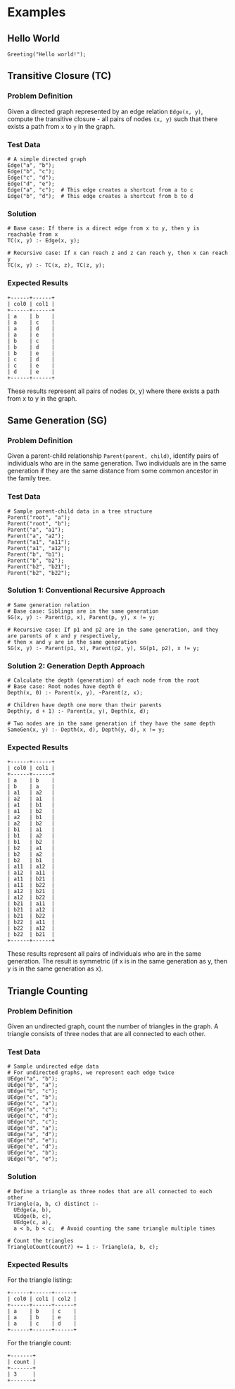 # Examples

## Hello World

```
Greeting("Hello world!");
```

## Transitive Closure (TC)

### Problem Definition

Given a directed graph represented by an edge relation `Edge(x, y)`, compute the transitive closure - all pairs of nodes `(x, y)` such that there exists a path from `x` to `y` in the graph.

### Test Data

```
# A simple directed graph
Edge("a", "b");
Edge("b", "c");
Edge("c", "d");
Edge("d", "e");
Edge("a", "c");  # This edge creates a shortcut from a to c
Edge("b", "d");  # This edge creates a shortcut from b to d
```

### Solution

```
# Base case: If there is a direct edge from x to y, then y is reachable from x
TC(x, y) :- Edge(x, y);

# Recursive case: If x can reach z and z can reach y, then x can reach y
TC(x, y) :- TC(x, z), TC(z, y);
```

### Expected Results

```
+------+------+
| col0 | col1 |
+------+------+
| a    | b    |
| a    | c    |
| a    | d    |
| a    | e    |
| b    | c    |
| b    | d    |
| b    | e    |
| c    | d    |
| c    | e    |
| d    | e    |
+------+------+
```

These results represent all pairs of nodes (x, y) where there exists a path from x to y in the graph.

## Same Generation (SG)

### Problem Definition

Given a parent-child relationship `Parent(parent, child)`, identify pairs of individuals who are in the same generation. Two individuals are in the same generation if they are the same distance from some common ancestor in the family tree.

### Test Data

```
# Sample parent-child data in a tree structure
Parent("root", "a");
Parent("root", "b");
Parent("a", "a1");
Parent("a", "a2");
Parent("a1", "a11");
Parent("a1", "a12");
Parent("b", "b1");
Parent("b", "b2");
Parent("b2", "b21");
Parent("b2", "b22");
```

### Solution 1: Conventional Recursive Approach

```
# Same generation relation
# Base case: Siblings are in the same generation
SG(x, y) :- Parent(p, x), Parent(p, y), x != y;

# Recursive case: If p1 and p2 are in the same generation, and they are parents of x and y respectively,
# then x and y are in the same generation
SG(x, y) :- Parent(p1, x), Parent(p2, y), SG(p1, p2), x != y;
```

### Solution 2: Generation Depth Approach

```
# Calculate the depth (generation) of each node from the root
# Base case: Root nodes have depth 0
Depth(x, 0) :- Parent(x, y), ~Parent(z, x);

# Children have depth one more than their parents
Depth(y, d + 1) :- Parent(x, y), Depth(x, d);

# Two nodes are in the same generation if they have the same depth
SameGen(x, y) :- Depth(x, d), Depth(y, d), x != y;
```

### Expected Results

```
+------+------+
| col0 | col1 |
+------+------+
| a    | b    |
| b    | a    |
| a1   | a2   |
| a2   | a1   |
| a1   | b1   |
| a1   | b2   |
| a2   | b1   |
| a2   | b2   |
| b1   | a1   |
| b1   | a2   |
| b1   | b2   |
| b2   | a1   |
| b2   | a2   |
| b2   | b1   |
| a11  | a12  |
| a12  | a11  |
| a11  | b21  |
| a11  | b22  |
| a12  | b21  |
| a12  | b22  |
| b21  | a11  |
| b21  | a12  |
| b21  | b22  |
| b22  | a11  |
| b22  | a12  |
| b22  | b21  |
+------+------+
```

These results represent all pairs of individuals who are in the same generation. The result is symmetric (if x is in the same generation as y, then y is in the same generation as x).


## Triangle Counting

### Problem Definition

Given an undirected graph, count the number of triangles in the graph. A triangle consists of three nodes that are all connected to each other.

### Test Data

```
# Sample undirected edge data
# For undirected graphs, we represent each edge twice
UEdge("a", "b");
UEdge("b", "a");
UEdge("b", "c");
UEdge("c", "b");
UEdge("c", "a");
UEdge("a", "c");
UEdge("c", "d");
UEdge("d", "c");
UEdge("d", "a");
UEdge("a", "d");
UEdge("d", "e");
UEdge("e", "d");
UEdge("e", "b");
UEdge("b", "e");
```

### Solution

```
# Define a triangle as three nodes that are all connected to each other
Triangle(a, b, c) distinct :-
  UEdge(a, b),
  UEdge(b, c),
  UEdge(c, a),
  a < b, b < c;  # Avoid counting the same triangle multiple times

# Count the triangles
TriangleCount(count?) += 1 :- Triangle(a, b, c);
```

### Expected Results

For the triangle listing:
```
+------+------+------+
| col0 | col1 | col2 |
+------+------+------+
| a    | b    | c    |
| a    | b    | e    |
| a    | c    | d    |
+------+------+------+
```

For the triangle count:
```
+-------+
| count |
+-------+
| 3     |
+-------+
```
